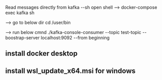 Read messages directly from kafka
--sh     open shell  -->
docker-compose exec kafka sh


--> go to below dir
cd /user/bin


--> run below cmnd
./kafka-console-consumer --topic test-topic --boostrap-server localhost:9092 --from beginning


## install docker desktop

## install wsl_update_x64.msi  for windows

